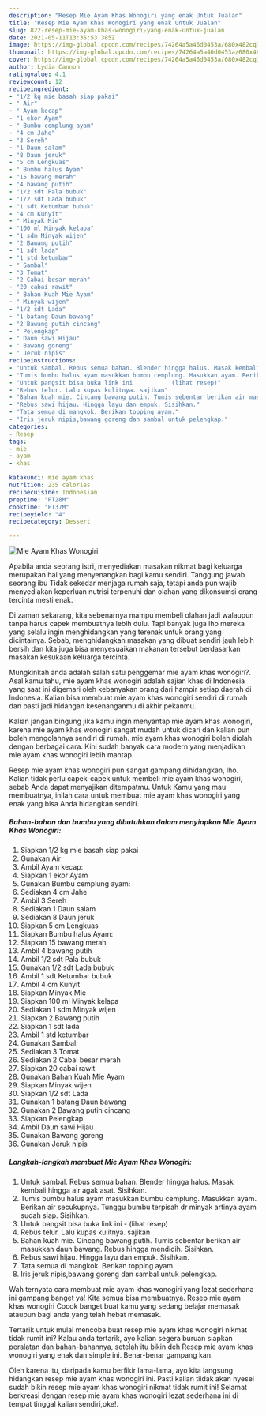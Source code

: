 ```yaml
---
description: "Resep Mie Ayam Khas Wonogiri yang enak Untuk Jualan"
title: "Resep Mie Ayam Khas Wonogiri yang enak Untuk Jualan"
slug: 822-resep-mie-ayam-khas-wonogiri-yang-enak-untuk-jualan
date: 2021-05-11T13:35:53.385Z
image: https://img-global.cpcdn.com/recipes/74264a5a46d0453a/680x482cq70/mie-ayam-khas-wonogiri-foto-resep-utama.jpg
thumbnail: https://img-global.cpcdn.com/recipes/74264a5a46d0453a/680x482cq70/mie-ayam-khas-wonogiri-foto-resep-utama.jpg
cover: https://img-global.cpcdn.com/recipes/74264a5a46d0453a/680x482cq70/mie-ayam-khas-wonogiri-foto-resep-utama.jpg
author: Lydia Cannon
ratingvalue: 4.1
reviewcount: 12
recipeingredient:
- "1/2 kg mie basah siap pakai"
- " Air"
- " Ayam kecap"
- "1 ekor Ayam"
- " Bumbu cemplung ayam"
- "4 cm Jahe"
- "3 Sereh"
- "1 Daun salam"
- "8 Daun jeruk"
- "5 cm Lengkuas"
- " Bumbu halus Ayam"
- "15 bawang merah"
- "4 bawang putih"
- "1/2 sdt Pala bubuk"
- "1/2 sdt Lada bubuk"
- "1 sdt Ketumbar bubuk"
- "4 cm Kunyit"
- " Minyak Mie"
- "100 ml Minyak kelapa"
- "1 sdm Minyak wijen"
- "2 Bawang putih"
- "1 sdt lada"
- "1 std ketumbar"
- " Sambal"
- "3 Tomat"
- "2 Cabai besar merah"
- "20 cabai rawit"
- " Bahan Kuah Mie Ayam"
- " Minyak wijen"
- "1/2 sdt Lada"
- "1 batang Daun bawang"
- "2 Bawang putih cincang"
- " Pelengkap"
- " Daun sawi Hijau"
- " Bawang goreng"
- " Jeruk nipis"
recipeinstructions:
- "Untuk sambal. Rebus semua bahan. Blender hingga halus. Masak kembali hingga air agak asat. Sisihkan."
- "Tumis bumbu halus ayam masukkan bumbu cemplung. Masukkan ayam. Berikan air secukupnya. Tunggu bumbu terpisah dr minyak artinya ayam sudah siap. Sisihkan."
- "Untuk pangsit bisa buka link ini           (lihat resep)"
- "Rebus telur. Lalu kupas kulitnya. sajikan"
- "Bahan kuah mie. Cincang bawang putih. Tumis sebentar berikan air masukkan daun bawang. Rebus hingga mendidih. Sisihkan."
- "Rebus sawi hijau. Hingga layu dan empuk. Sisihkan."
- "Tata semua di mangkok. Berikan topping ayam."
- "Iris jeruk nipis,bawang goreng dan sambal untuk pelengkap."
categories:
- Resep
tags:
- mie
- ayam
- khas

katakunci: mie ayam khas 
nutrition: 235 calories
recipecuisine: Indonesian
preptime: "PT28M"
cooktime: "PT37M"
recipeyield: "4"
recipecategory: Dessert

---
```



![Mie Ayam Khas Wonogiri](https://img-global.cpcdn.com/recipes/74264a5a46d0453a/680x482cq70/mie-ayam-khas-wonogiri-foto-resep-utama.jpg)

Apabila anda seorang istri, menyediakan masakan nikmat bagi keluarga merupakan hal yang menyenangkan bagi kamu sendiri. Tanggung jawab seorang ibu Tidak sekedar menjaga rumah saja, tetapi anda pun wajib menyediakan keperluan nutrisi terpenuhi dan olahan yang dikonsumsi orang tercinta mesti enak.

Di zaman  sekarang, kita sebenarnya mampu membeli olahan jadi walaupun tanpa harus capek membuatnya lebih dulu. Tapi banyak juga lho mereka yang selalu ingin menghidangkan yang terenak untuk orang yang dicintainya. Sebab, menghidangkan masakan yang dibuat sendiri jauh lebih bersih dan kita juga bisa menyesuaikan makanan tersebut berdasarkan masakan kesukaan keluarga tercinta. 



Mungkinkah anda adalah salah satu penggemar mie ayam khas wonogiri?. Asal kamu tahu, mie ayam khas wonogiri adalah sajian khas di Indonesia yang saat ini digemari oleh kebanyakan orang dari hampir setiap daerah di Indonesia. Kalian bisa membuat mie ayam khas wonogiri sendiri di rumah dan pasti jadi hidangan kesenanganmu di akhir pekanmu.

Kalian jangan bingung jika kamu ingin menyantap mie ayam khas wonogiri, karena mie ayam khas wonogiri sangat mudah untuk dicari dan kalian pun boleh mengolahnya sendiri di rumah. mie ayam khas wonogiri boleh diolah dengan berbagai cara. Kini sudah banyak cara modern yang menjadikan mie ayam khas wonogiri lebih mantap.

Resep mie ayam khas wonogiri pun sangat gampang dihidangkan, lho. Kalian tidak perlu capek-capek untuk membeli mie ayam khas wonogiri, sebab Anda dapat menyajikan ditempatmu. Untuk Kamu yang mau membuatnya, inilah cara untuk membuat mie ayam khas wonogiri yang enak yang bisa Anda hidangkan sendiri.

<!--inarticleads1-->

##### Bahan-bahan dan bumbu yang dibutuhkan dalam menyiapkan Mie Ayam Khas Wonogiri:

1. Siapkan 1/2 kg mie basah siap pakai
1. Gunakan  Air
1. Ambil  Ayam kecap:
1. Siapkan 1 ekor Ayam
1. Gunakan  Bumbu cemplung ayam:
1. Sediakan 4 cm Jahe
1. Ambil 3 Sereh
1. Sediakan 1 Daun salam
1. Sediakan 8 Daun jeruk
1. Siapkan 5 cm Lengkuas
1. Siapkan  Bumbu halus Ayam:
1. Siapkan 15 bawang merah
1. Ambil 4 bawang putih
1. Ambil 1/2 sdt Pala bubuk
1. Gunakan 1/2 sdt Lada bubuk
1. Ambil 1 sdt Ketumbar bubuk
1. Ambil 4 cm Kunyit
1. Siapkan  Minyak Mie
1. Siapkan 100 ml Minyak kelapa
1. Sediakan 1 sdm Minyak wijen
1. Siapkan 2 Bawang putih
1. Siapkan 1 sdt lada
1. Ambil 1 std ketumbar
1. Gunakan  Sambal:
1. Sediakan 3 Tomat
1. Sediakan 2 Cabai besar merah
1. Siapkan 20 cabai rawit
1. Gunakan  Bahan Kuah Mie Ayam
1. Siapkan  Minyak wijen
1. Siapkan 1/2 sdt Lada
1. Gunakan 1 batang Daun bawang
1. Gunakan 2 Bawang putih cincang
1. Siapkan  Pelengkap
1. Ambil  Daun sawi Hijau
1. Gunakan  Bawang goreng
1. Gunakan  Jeruk nipis




<!--inarticleads2-->

##### Langkah-langkah membuat Mie Ayam Khas Wonogiri:

1. Untuk sambal. Rebus semua bahan. Blender hingga halus. Masak kembali hingga air agak asat. Sisihkan.
1. Tumis bumbu halus ayam masukkan bumbu cemplung. Masukkan ayam. Berikan air secukupnya. Tunggu bumbu terpisah dr minyak artinya ayam sudah siap. Sisihkan.
1. Untuk pangsit bisa buka link ini -           (lihat resep)
1. Rebus telur. Lalu kupas kulitnya. sajikan
1. Bahan kuah mie. Cincang bawang putih. Tumis sebentar berikan air masukkan daun bawang. Rebus hingga mendidih. Sisihkan.
1. Rebus sawi hijau. Hingga layu dan empuk. Sisihkan.
1. Tata semua di mangkok. Berikan topping ayam.
1. Iris jeruk nipis,bawang goreng dan sambal untuk pelengkap.




Wah ternyata cara membuat mie ayam khas wonogiri yang lezat sederhana ini gampang banget ya! Kita semua bisa membuatnya. Resep mie ayam khas wonogiri Cocok banget buat kamu yang sedang belajar memasak ataupun bagi anda yang telah hebat memasak.

Tertarik untuk mulai mencoba buat resep mie ayam khas wonogiri nikmat tidak rumit ini? Kalau anda tertarik, ayo kalian segera buruan siapkan peralatan dan bahan-bahannya, setelah itu bikin deh Resep mie ayam khas wonogiri yang enak dan simple ini. Benar-benar gampang kan. 

Oleh karena itu, daripada kamu berfikir lama-lama, ayo kita langsung hidangkan resep mie ayam khas wonogiri ini. Pasti kalian tiidak akan nyesel sudah bikin resep mie ayam khas wonogiri nikmat tidak rumit ini! Selamat berkreasi dengan resep mie ayam khas wonogiri lezat sederhana ini di tempat tinggal kalian sendiri,oke!.

